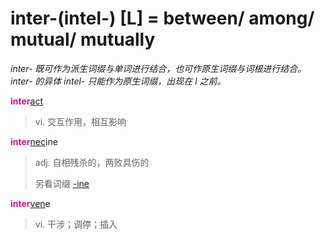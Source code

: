 # inter-(intel-) [L] = between/ among/ mutual/ mutually

*inter- 既可作为派生词缀与单词进行结合，也可作原生词缀与词根进行结合。inter- 的异体 intel- 只能作为原生词缀，出现在 l 之前。*

<b style="color: #C71585;">inter</b>[act](_act_.md)
> vi. 交互作用，相互影响

<b style="color: #C71585;">inter</b>[nec](_noc_.md)ine
>  adj. 自相残杀的，两败具伤的
>
> 另看词缀 [-ine](-ine.md)

<b style="color: #C71585;">inter</b>[ven](_ven_.md)e
> vi. 干涉；调停；插入